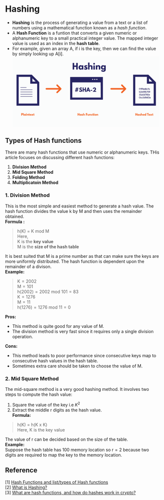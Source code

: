 # Hashing
- __Hashing__ is the process of generating a value from a text or a list of numbers using a mathematical function known as a _hash function_.  
- A __Hash Function__ is a funtion that converts a given numeric or alphanumeric key to a small practical integer value. The mapped integer value is used as an index in the __hash table__.  
- For example, given an array $\text{A}$, if i is the key, then we can find the value by simply looking up $\text{A[i]}$.  
![](hashing-picture-1.png)
## Types of Hash functions
There are many hash functions that use numeric or alphanumeric keys. THis article focuses on discussing different hash functions:  
1. __Division Method__
2. __Mid Square Method__
3. __Folding Method__
4. __Multiplicatoin Method__
### 1. Division Method
This is the most simple and easiest method to generate a hash value. The hash function divides the value k by M and then uses the remainder obtained.  
__Formula :__
> $\text{h(K) = K mod M}$  
> Here,  
> $\text{K}$ is the __key value__  
> $\text{M}$ is the __size of the hash table__
     
It is best suited that M is a prime number as that can make sure the keys are more uniformly distributed. The hash function is dependent upon the remainder of a divison.    
__Example:__  
> $\text{K} = 2002$  
> $\text{M} = 101$  
> $\text{h}(2002) = 2002 \text{ mod } 101 = 83$  
> $\text{K} = 1276$    
> $\text{M} = 11$  
> $\text{h}(1276) = 1276 \text{ mod } 11 = 0$  

__Pros:__  
- This method is quite good for any value of $\text{M}$.    
- The division method is very fast since it requires only a single division operation.  

__Cons:__
- This method leads to poor performance since consecutive keys map to consecutive hash values in the hash table.  
- Sometimes extra care should be taken to choose the value of $\text{M}$.  
### 2. Mid Square Method  
The mid-square method is a very good hashing method. It involves two steps to compute the hash value: 
1. Square the value of the key i.e $K^2$
2. Extract the middle r digits as the hash value.  
__Formula:__
> $\text{h(K) = h(K x K)}$  
> Here, 
> $\text{K}$ is the key value  
  
The value of $\text{r}$ can be decided based on the size of the table.  
__Example:__  
Suppose the hash table has $100$ memory location so $\text{r} = 2$ because two digits are required to map the key to the memory location.







## Reference
[1] [Hash Functions and list/types of Hash functions](https://www.geeksforgeeks.org/hash-functions-and-list-types-of-hash-functions/)  
[2] [What is Hashing?](https://www.geeksforgeeks.org/what-is-hashing/)  
[3] [What are hash functions, and how do hashes work in crypto?](https://blog.pantherprotocol.io/what-are-hash-functions-and-how-do-hashes-work-in-crypto/)